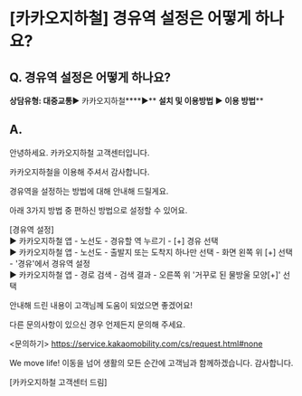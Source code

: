 # [카카오지하철] 경유역 설정은 어떻게 하나요?

**Q. 경유역 설정은 어떻게 하나요?**
-----------------------

**상담유형: 대중교통**▶ 카카오지하철****▶** **설치 및 이용방법 ▶ 이용 방법****

**A.**
------

안녕하세요. 카카오지하철 고객센터입니다.

카카오지하철을 이용해 주셔서 감사합니다.

경유역을 설정하는 방법에 대해 안내해 드릴게요.

아래 3가지 방법 중 편하신 방법으로 설정할 수 있어요.

[경유역 설정]  
▶ 카카오지하철 앱 - 노선도 - 경유할 역 누르기 - [+] 경유 선택  
▶ 카카오지하철 앱 - 노선도 - 출발지 또는 도착지 하나만 선택 - 화면 왼쪽 위 [+] 선택 - '경유'에서 경유역 설정  
▶ 카카오지하철 앱 - 경로 검색 - 검색 결과 - 오른쪽 위 '거꾸로 된 물방울 모양[+]' 선택

안내해 드린 내용이 고객님께 도움이 되었으면 좋겠어요!

다른 문의사항이 있으신 경우 언제든지 문의해 주세요.

<문의하기> <https://service.kakaomobility.com/cs/request.html#none>

We move life! 이동을 넘어 생활의 모든 순간에 고객님과 함께하겠습니다. 감사합니다.

[카카오지하철 고객센터 드림]